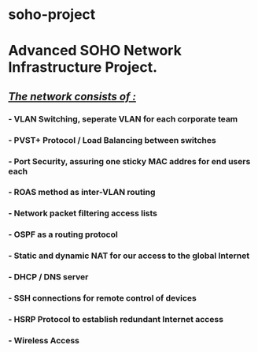 # soho-project
# **Advanced SOHO Network Infrastructure Project.**
## *[The network consists of :](https://github.com/ramilsfrv01/soho-project/blob/main/image.png)*
###  - VLAN Switching, seperate VLAN for each corporate team
###  - PVST+ Protocol / Load Balancing between switches
###  - Port Security, assuring one sticky MAC addres for end users each
###  - ROAS method as inter-VLAN routing
###  - Network packet filtering access lists
###  - OSPF as a routing protocol
###  - Static and dynamic NAT for our access to the global Internet
###  - DHCP / DNS server
###  - SSH connections for remote control of devices
###  - HSRP Protocol to establish redundant Internet access
###  - Wireless Access 
